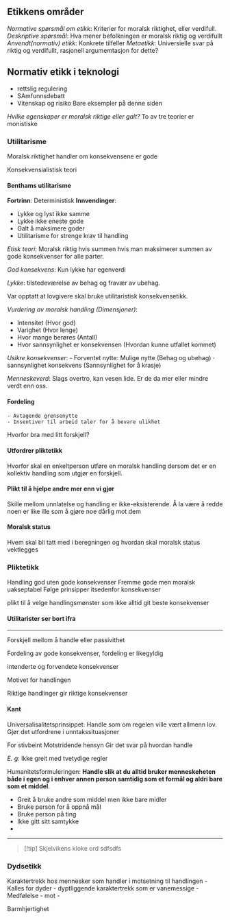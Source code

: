 ## Etikkens områder

*Normative spørsmål om etikk*: Kriterier for moralsk riktighet, eller verdifull.
*Deskriptive spørsmål*: Hva mener befolkningen er moralsk riktig og verdifullt
*Anvendt(normativ) etikk*: Konkrete tilfeller
*Metaetikk*: Universielle svar på riktig og verdifullt, rasjonell argumemtasjon for dette?

## Normativ etikk i teknologi

* rettslig regulering
* SAmfunnsdebatt
* Vitenskap og risiko
Bare eksempler på denne siden

*Hvilke egenskaper er moralsk riktige eller galt?*
To av tre teorier er monistiske 

### Utilitarisme
Moralsk riktighet handler om konsekvensene er gode

Konsekvensialistisk teori

#### Benthams utilitarisme
**Fortrinn**: Deterministisk 
**Innvendinger**: 
- Lykke og lyst ikke samme
- Lykke ikke eneste gode
- Galt å maksimere goder
- Utilitarisme for strenge krav til handling

*Etisk teori*: Moralsk riktig hvis summen hvis man maksimerer summen av gode konsekvenser for alle parter. 

*God konsekvens*: Kun lykke har egenverdi

*Lykke*: tilstedeværelse av behag og fravær av ubehag.

Var opptatt at lovgivere skal bruke utilitaristisk konsekvensetikk. 

*Vurdering av moralsk handling (Dimensjoner)*:
- Intensitet (Hvor god)
- Varighet (Hvor lenge)
- Hvor mange berøres (Antall)
- Hvor sannsynlighet er konsekvensen (Hvordan kunne utfallet kommet)

*Usikre konsekvenser*: 
	- Forventet nytte: Mulige nytte (Behag og ubehag) $\cdot$ sannsynlighet konsekvens (Sannsynlighet for å krasje)

*Menneskeverd*: Slags overtro, kan vesen lide. Er de da mer eller mindre verdt enn oss.

#### Fordeling
	- Avtagende grensenytte
	- Insentiver til arbeid taler for å bevare ulikhet
Hvorfor bra med litt forskjell?

#### Utfordrer pliktetikk
Hvorfor skal en enkeltperson utføre en moralsk handling dersom det er en kollektiv handling som utgjør en forskjell.


#### Plikt til å hjelpe andre mer enn vi gjør

Skille mellom unnlatelse og handling er ikke-eksisterende. Å la være å redde noen er like ille som å gjøre noe dårlig mot dem

#### Moralsk status
Hvem skal bli tatt med i beregningen og hvordan skal moralsk status vektlegges


### Pliktetikk
Handling god uten gode konsekvenser
Fremme gode men moralsk uakseptabel
Følge prinsipper itsedenfor konsekvenser

plikt til å velge handlingsmønster som ikke alltid git beste konsekvenser

#### Utilitarister ser bort ifra
***
Forskjell mellom å handle eller passivithet

Fordeling av gode konsekvenser, fordeling er likegyldig

intenderte og forvendete konsekvenser

Motivet for handlingen

Riktige handlinger gir riktige konsekvenser

#### Kant

Universalisalitetsprinsippet: Handle som om regelen ville vært allmenn lov. Gjør det utfordrene i unntakssituasjoner

For stivbeint
Motstridende hensyn
Gir det svar på hvordan handle


*E. g*: Ikke greit med tvetydige regler

Humanitetsformuleringen: **Handle slik at du alltid bruker menneskeheten både i egen og i enhver annen person samtidig som et formål og aldri bare som et middel**.

- Greit å bruke andre som middel men ikke bare midler
- Bruke person for å oppnå mål
- Bruke person på ting
- Ikke gitt sitt samtykke
-


***
> [!tip] Skjelvikens kloke ord
> sdfsdfs


### Dydsetikk
Karaktertrekk hos mennesker som handler i motsetning til handlingen
	- Kalles for dyder
	- dyptliggende karaktertrekk som er vanemessige
	- Medfølelse
	- mot
	- 

Barmhjertighet



